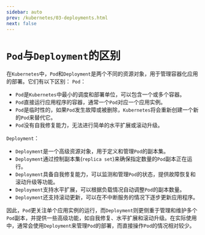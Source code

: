 ```yaml
---
sidebar: auto
prev: /kubernetes/03-deployments.html
next: false
---
```

# `Pod`与`Deployment`的区别
在`Kubernetes`中，`Pod`和`Deployment`是两个不同的资源对象，用于管理容器化应用的部署。它们有以下区别：
`Pod`：
* `Pod`是`Kubernetes`中最小的调度和部署单位，可以包含一个或多个容器。
* `Pod`直接运行应用程序的容器，通常一个`Pod`对应一个应用实例。
* `Pod`是临时性的，如果`Pod`发生故障或被删除，`Kubernetes`将会重新创建一个新的`Pod`来替代它。
* `Pod`没有自我修复能力，无法进行简单的水平扩展或滚动升级。

`Deployment`：
* `Deployment`是一个高级资源对象，用于定义和管理`Pod`的副本集。
* `Deployment`通过控制副本集(`replica set`)来确保指定数量的`Pod`副本正在运行。
* `Deployment`具备自我修复能力，可以监测和管理`Pod`的状态，提供故障恢复和滚动升级等功能。
* `Deployment`支持水平扩展，可以根据负载情况自动调整`Pod`的副本数量。
* `Deployment`还支持滚动更新，可以在不中断服务的情况下逐步更新应用程序。

因此，`Pod`更关注单个应用实例的运行，而`Deployment`则更侧重于管理和维护多个`Pod`副本，并提供一些高级功能，如自我修复、水平扩展和滚动升级。在实际使用中，通常会使用`Deployment`来管理`Pod`的部署，而直接操作`Pod`的情况相对较少。